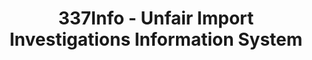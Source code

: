 ---
bigquery: https://console.cloud.google.com/bigquery?p=patents-public-data&d=usitc_investigations&page=dataset&project=sheets-management-319211
citation: US International Trade Commission 337Info Unfair Import Investigations Information
  System
contributors: US International Trade Comission
cost: None
description: US International Trade Commission 337Info Unfair Import Investigations
  Information System contains data on investigations done under Section 337. Section
  337 declares the infringement of certain statutory intellectual property rights
  and other forms of unfair competition in import trade to be unlawful practices.
  Most Section 337 investigations involve allegations of patent or registered trademark
  infringement.
documentation: FAQ and tutorial available on the site
last_edit: Mon, 04 Apr 2022 19:10:40 GMT
location: https://pubapps2.usitc.gov/337external/
maintained_by: US International Trade Comission
schema_fields: '[''currentActiveALJ'', ''respondent'', ''finalIdOnViolationDue'',
  ''cafcAppeals'', ''ouiiAttorney'', ''htsNumbers'', ''aljAssigned'', ''publication_number'',
  ''reportingRequirements'', ''targetDate'', ''patentNumbers'', ''lastUpdated'', ''teoReliefGranted'',
  ''dateCreated'', ''dateOfPublicationFrNotice'', ''endDateMarkmanHearing'', ''invUnfairAct'',
  ''investigationType'', ''actualEndDateEvidHear'', ''id'', ''complainant'', ''ouiiParticipation'',
  ''actualStartDateEvidHear'', ''gcAttorney'', ''investigationTermDate'', ''scheduledEndDateEvidHear'',
  ''startDateMarkmanHearing'', ''currentStatus'', ''teoProceedingInvolved'', ''copyrightNumbers'',
  ''docketNo'', ''patentNumber'', ''teoIdDueDate'', ''dateComplaintFiled'', ''internalRemand'',
  ''investigationNo'', ''issueDateOtherNonFinal'', ''finalIdOnViolationIssue'', ''teoIdIssueDate'',
  ''markmanHearing'', ''finalDetNoViolation'', ''finalDetViolation'', ''title'', ''trademarkNumbers'',
  ''scheduledStartDateEvidHear'']'
shortname: unfair_import_investigations
tags:
- import
- legal
- trade
timeframe: 2008-2021 (prior to 2008 downloadable as a JSON file)
title: 337Info - Unfair Import Investigations Information System
uuid: 2721f5ec-e599-4890-9265-9706719fc71e
---